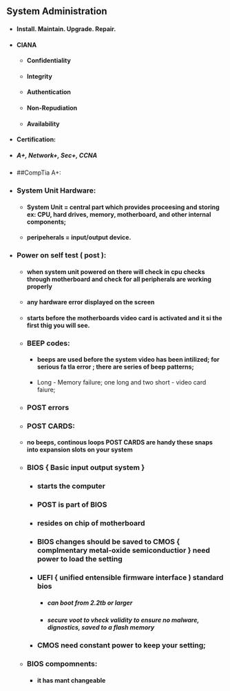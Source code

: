 ## System Administration
- #### Install. Maintain. Upgrade. Repair.

- #### CIANA 

  - #### Confidentiality
  
  - #### Integrity
  
  - #### Authentication
   
  - #### Non-Repudiation

  - #### Availability
- #### Certification:
 
 - ##### A+, Network+, Sec+, CCNA
 
 - ##CompTia A+:
  - ### System Unit Hardware:
    - #### System Unit = central part which provides proceesing and storing ex: CPU, hard drives, memory, motherboard, and other internal components;
    - #### peripeherals = input/output device.
    
  - ### Power on self test ( post ):
    - #### when system unit powered on there will check in cpu checks through motherboard and check for all peripherals are working properly
    - #### any hardware error displayed on the screen
    - #### starts before the motherboards video card is activated and it si the first thig you will see. 
    - ### BEEP codes:
      - #### beeps are used before the system video has been intilized; for serious fa tla error ; there are series of beep patterns;
      - Long - Memory failure; one long and two short - video card faiure;
     - ### POST errors
     - ### POST CARDS:
      - #### no beeps, continous loops POST CARDS are handy these snaps into expansion slots on your system
     
    - ### BIOS { Basic input output system }
      - ### starts the computer
      - ### POST is part of BIOS
      - ### resides on chip of motherboard
      - ### BIOS changes should be saved to CMOS { complmentary metal-oxide semiconductior } need power to load the setting 
      - ###  UEFI { unified entensible firmware interface ) standard bios 
        - ##### can boot from 2.2tb or larger
        - ##### secure voot to vheck validity to ensure no malware, dignostics, saved to a flash memory
      - ### CMOS need constant power to keep your setting;
     
    - ### BIOS compomnents:
      - #### it has mant changeable 
     
    

